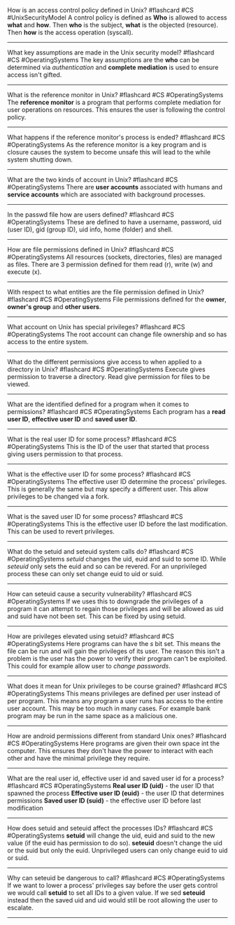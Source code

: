How is an access control policy defined in Unix? #flashcard #CS #UnixSecurityModel
	A control policy is defined as **Who** is allowed to access **what** and **how**. Then **who** is the subject, **what** is the objected (resource). Then **how** is the access operation (syscall).

---
What key assumptions are made in the Unix security model? #flashcard #CS #OperatingSystems 
	The key assumptions are the **who** can be determined via *authentication* and **complete mediation** is used to ensure access isn't gifted.

---
What is the reference monitor in Unix? #flashcard #CS #OperatingSystems 
	The **reference monitor** is a program that performs complete mediation for user operations on resources. This ensures the user is following the control policy.

---
What happens if the reference monitor's process is ended? #flashcard #CS #OperatingSystems 
	As the reference monitor is a key program and is closure causes the system to become unsafe this will lead to the while system shutting down.

---
What are the two kinds of account in Unix? #flashcard #CS #OperatingSystems
	There are **user accounts** associated with humans and **service accounts** which are associated with background processes.

---
In the passwd file how are users defined? #flashcard #CS #OperatingSystems 
	These are defined to have a username, password, uid (user ID), gid (group ID), uid info, home (folder) and shell.

---
How are file permissions defined in Unix? #flashcard #CS #OperatingSystems 
	All resources (sockets, directories, files) are managed as files. There are 3 permission defined for them read (r), write (w) and execute (x).

---
With respect to what entities are the file permission defined in Unix? #flashcard #CS #OperatingSystems 
 File permissions defined for the **owner**, **owner's group** and **other users**.

---
What account on Unix has special privileges? #flashcard #CS #OperatingSystems 
	The root account can change file ownership and so has access to the entire system.

---
What do the different permissions give access to when applied to a directory in Unix? #flashcard #CS #OperatingSystems 
	Execute gives permission to traverse a directory. Read give permission for files to be viewed.

---
What are the identified defined for a program when it comes to permissions? #flashcard #CS #OperatingSystems 
	Each program has a **read user ID**, **effective user ID** and **saved user ID**.

---
What is the real user ID for some process? #flashcard #CS #OperatingSystems 
	This is the ID of the user that started that process giving users permission to that process.

---
What is the effective user ID for some process? #flashcard #CS #OperatingSystems
	The effective user ID determine the process' privileges. This is generally the same but may specify a different user. This allow privileges to be changed via a fork.

---
What is the saved user ID for some process? #flashcard #CS #OperatingSystems 
	This is the effective user ID before the last modification. This can be used to revert privileges.

---
What do the setuid and seteuid system calls do? #flashcard #CS #OperatingSystems 
	$setuid$ changes the uid, euid and suid to some ID. While $seteuid$ only sets the euid and so can be revered. For an unprivileged process these can only set change euid to uid or suid.

---
How can seteuid cause a security vulnerability? #flashcard #CS #OperatingSystems 
	If we uses this to downgrade the privileges of a program it can attempt to regain those privileges and will be allowed as uid and suid have not been set. This can be fixed by using setuid.

---
How are privileges elevated using setuid? #flashcard #CS #OperatingSystems 
	Here programs can have the $s$ bit set. This means the file can be run and will gain the privileges of its user. The reason this isn't a problem is the user has the power to verify their program can't be exploited. This could for example allow user to *change passwords*.

---
What does it mean for Unix privileges to be course grained? #flashcard #CS #OperatingSystems
	This means privileges are defined per user instead of per program. This means any program a user runs has access to the entire user account. This may be too much in many cases. For example bank program may be run in the same space as a malicious one.

---
How are android permissions different from standard Unix ones? #flashcard #CS #OperatingSystems 
	Here programs are given their own space int the computer. This ensures they don't have the power to interact with each other and have the minimal privilege they require.

---
What are the real user id, effective user id and saved user id for a process? #flashcard #CS #OperatingSystems 
	**Real user ID (uid)** - the user ID that spawned the process
	**Effective user ID (euid)** - the user ID that determines permissions
	**Saved user ID (suid)** - the effective user ID before last modification

---
How does setuid and seteuid affect the processes IDs? #flashcard #CS #OperatingSystems 
	**setuid** will change the uid, euid and suid to the new value (if the euid has permission to do so). **seteuid** doesn't change the uid or the suid but only the euid.
	Unprivileged users can only change euid to uid or suid.

---
Why can seteuid be dangerous to call? #flashcard #CS #OperatingSystems 
	If we want to lower a process' privileges say before the user gets control we would call **setuid** to set all IDs to a given value. If we sed **seteuid** instead then the saved uid and uid would still be root allowing the user to escalate.

---
